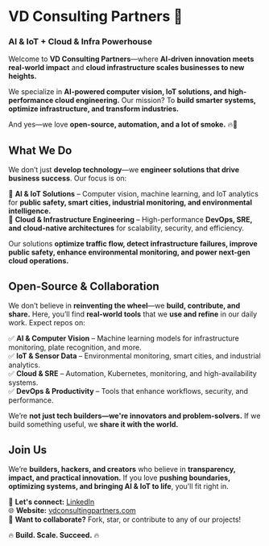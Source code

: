 # **VD Consulting Partners** 🚀  
### **AI & IoT + Cloud & Infra Powerhouse**  

Welcome to **VD Consulting Partners**—where **AI-driven innovation meets real-world impact** and **cloud infrastructure scales businesses to new heights.**  

We specialize in **AI-powered computer vision, IoT solutions, and high-performance cloud engineering.** Our mission? To **build smarter systems, optimize infrastructure, and transform industries.**  

And yes—we love **open-source, automation, and a lot of smoke.** 🔥💨  

## **What We Do**  
We don’t just **develop technology**—we **engineer solutions that drive business success**. Our focus is on:  

🔹 **AI & IoT Solutions** – Computer vision, machine learning, and IoT analytics for **public safety, smart cities, industrial monitoring, and environmental intelligence.**  
🔹 **Cloud & Infrastructure Engineering** – High-performance **DevOps, SRE, and cloud-native architectures** for scalability, security, and efficiency.  

Our solutions **optimize traffic flow, detect infrastructure failures, improve public safety, enhance environmental monitoring, and power next-gen cloud operations.**  

## **Open-Source & Collaboration**  
We don’t believe in **reinventing the wheel**—we **build, contribute, and share.** Here, you’ll find **real-world tools** that we **use and refine** in our daily work. Expect repos on:  

✅ **AI & Computer Vision** – Machine learning models for infrastructure monitoring, plate recognition, and more.  
✅ **IoT & Sensor Data** – Environmental monitoring, smart cities, and industrial analytics.  
✅ **Cloud & SRE** – Automation, Kubernetes, monitoring, and high-availability systems.  
✅ **DevOps & Productivity** – Tools that enhance workflows, security, and performance.  

We’re **not just tech builders—we're innovators and problem-solvers.** If we build something useful, we **share it with the world.**  

## **Join Us**  
We’re **builders, hackers, and creators** who believe in **transparency, impact, and practical innovation.** If you love **pushing boundaries, optimizing systems, and bringing AI & IoT to life**, you’ll fit right in.  

💬 **Let's connect:** [LinkedIn](https://linkedin.com/company/vd-consulting-partners)  
🌐 **Website:** [vdconsultingpartners.com](https://vdconsultingpartners.com)  
🤝 **Want to collaborate?** Fork, star, or contribute to any of our projects!  

🔥 **Build. Scale. Succeed.** 🔥 
